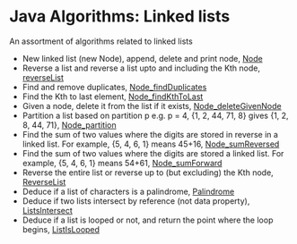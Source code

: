 # Java Algorithms: Linked lists #

An assortment of algorithms related to linked lists

+ New linked list (new Node), append, delete and print node, [Node](/../src/com/algorithms/LinkedList/algorithms/Node.java)
+ Reverse a list and reverse a list upto and including the Kth node, [reverseList](/../src/com/algorithms/LinkedList/algorithms/ReverseList.java)
+ Find and remove duplicates, [Node_findDuplicates](/../src/com/algorithms/LinkedList/algorithms/FindDuplicates.java)
+ Find the Kth to last element, [Node_findKthToLast](/../src/com/algorithms/LinkedList/algorithms/FindKthToLast.java)
+ Given a node, delete it from the list if it exists, [Node_deleteGivenNode](/../src/com/algorithms/LinkedList/algorithms/Node.java#L77)
+ Partition a list based on partition p e.g. p = 4, {1, 2, 44, 71, 8} gives {1, 2, 8, 44, 71}, [Node_partition](/../src/com/algorithms/LinkedList/algorithms/PartitionAboutP.java) 
+ Find the sum of two values where the digits are stored in reverse in a linked list. For example, {5, 4, 6, 1} means 45+16, [Node_sumReversed](/../src/com/algorithms/LinkedList/algorithms/SumReversed.java)
+ Find the sum of two values where the digits are stored a linked list. For example, {5, 4, 6, 1} means 54+61, [Node_sumForward](/../src/com/algorithms/LinkedList/algorithms/SumForward.java)
+ Reverse the entire list or reverse up to (but excluding) the Kth node, [ReverseList](/../src/com/algorithms/LinkedList/algorithms/ReverseList.java)
+ Deduce if a list of characters is a palindrome, [Palindrome](/../src/com/algorithms/LinkedList/algorithms/Palindrome.java)
+ Deduce if two lists intersect by reference (not data property), [ListsIntersect](/../src/com/algorithms/LinkedList/algorithms/ListsIntersect.java)
+ Deduce if a list is looped or not, and return the point where the loop begins, [ListIsLooped](/../src/com/algorithms/LinkedList/algorithms/ListIsLooped.java)
